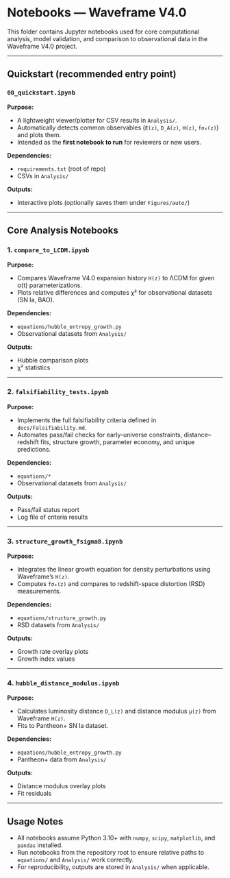 # Notebooks — Waveframe V4.0

This folder contains Jupyter notebooks used for core computational analysis, model validation, and comparison to observational data in the Waveframe V4.0 project.

---

## Quickstart (recommended entry point)

### `00_quickstart.ipynb`
**Purpose:**  
- A lightweight viewer/plotter for CSV results in `Analysis/`.  
- Automatically detects common observables (`E(z)`, `D_A(z)`, `H(z)`, `fσ₈(z)`) and plots them.  
- Intended as the **first notebook to run** for reviewers or new users.  

**Dependencies:**  
- `requirements.txt` (root of repo)  
- CSVs in `Analysis/`

**Outputs:**  
- Interactive plots (optionally saves them under `Figures/auto/`)

---

## Core Analysis Notebooks

### 1. `compare_to_LCDM.ipynb`
**Purpose:**  
- Compares Waveframe V4.0 expansion history `H(z)` to ΛCDM for given α(t) parameterizations.  
- Plots relative differences and computes χ² for observational datasets (SN Ia, BAO).

**Dependencies:**  
- `equations/hubble_entropy_growth.py`  
- Observational datasets from `Analysis/`

**Outputs:**  
- Hubble comparison plots  
- χ² statistics

---

### 2. `falsifiability_tests.ipynb`
**Purpose:**  
- Implements the full falsifiability criteria defined in `docs/Falsifiability.md`.  
- Automates pass/fail checks for early-universe constraints, distance–redshift fits, structure growth, parameter economy, and unique predictions.

**Dependencies:**  
- `equations/*`  
- Observational datasets from `Analysis/`

**Outputs:**  
- Pass/fail status report  
- Log file of criteria results

---

### 3. `structure_growth_fsigma8.ipynb`
**Purpose:**  
- Integrates the linear growth equation for density perturbations using Waveframe’s `H(z)`.  
- Computes `fσ₈(z)` and compares to redshift-space distortion (RSD) measurements.

**Dependencies:**  
- `equations/structure_growth.py`  
- RSD datasets from `Analysis/`

**Outputs:**  
- Growth rate overlay plots  
- Growth index values

---

### 4. `hubble_distance_modulus.ipynb`
**Purpose:**  
- Calculates luminosity distance `D_L(z)` and distance modulus `μ(z)` from Waveframe `H(z)`.  
- Fits to Pantheon+ SN Ia dataset.

**Dependencies:**  
- `equations/hubble_entropy_growth.py`  
- Pantheon+ data from `Analysis/`

**Outputs:**  
- Distance modulus overlay plots  
- Fit residuals

---

## Usage Notes
- All notebooks assume Python 3.10+ with `numpy`, `scipy`, `matplotlib`, and `pandas` installed.  
- Run notebooks from the repository root to ensure relative paths to `equations/` and `Analysis/` work correctly.  
- For reproducibility, outputs are stored in `Analysis/` when applicable.  
